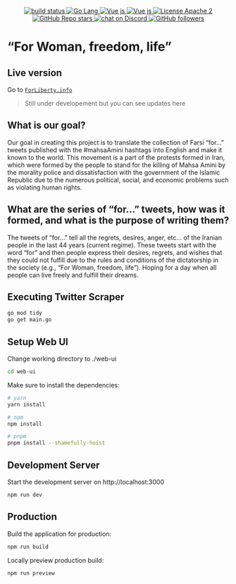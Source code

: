 <p align="center">     
    <a href="https://github.com/WeAreMahsaAmini/TwitterScraper/tree/main">
        <img src="https://img.shields.io/circleci/project/github/badges/shields/master?style=plastic" alt="build status">
    </a>
    <a href="https://github.com/WeAreMahsaAmini/TwitterScraper/tree/main">
        <img src="https://img.shields.io/badge/Go-00ADD8?style=plastic&logo=go&logoColor=white" alt="Go Lang">
    </a href="https://go.dev">
    <a href="https://vuejs.org">
        <img src="https://img.shields.io/badge/Vue.js-1a1a1a?style=plastic&logo=Vue.js&logoColor=4FC08D" alt="Vue js">
    </a>
    <a href="https://v3.nuxtjs.org">
        <img src="https://img.shields.io/badge/Nuxt.js-black?style=plastic&logo=Nuxt.js&logoColor=00DC82" alt="Vue js">
    </a>
    <a href="https://github.com/WeAreMahsaAmini/TwitterScraper/blob/main/LICENSE">
        <img src="https://img.shields.io/github/license/WeAreMahsaAmini/TwitterScraper?style=plastic" alt="License Apache 2">
    </a>
    <br>
    <a href="/">
        <img alt="GitHub Repo stars" src="https://img.shields.io/github/stars/WeAreMahsaAmini/TwitterScraper?style=social">
    </a>
    <a href="https://discord.gg/JJsKx9de2a">
        <img src="https://img.shields.io/discord/1024073094366769283?logo=discord&&style=plastic" alt="chat on Discord">
    </a>
    <a href="https://github.com/WeAreMahsaAmini">
        <img alt="GitHub followers" src="https://img.shields.io/github/followers/WeAreMahsaAmini?color=black&style=social">
    </a>
</p>

# “For Woman, freedom, life”
## Live version
Go to  <a href="https://forliberty.info" target="_blank">`ForLiberty.info`</a>
> Still under developement but you can see updates here
## What is our goal?
Our goal in creating this project is to translate the collection of Farsi “for…” tweets published with the #mahsaAmini hashtags into English and make it known to the world.
This movement is a part of the protests formed in Iran, which were formed by the people to stand for the killing of Mahsa Amini by the morality police and dissatisfaction with the government of the Islamic Republic due to the numerous political, social, and economic problems such as violating human rights.

## What are the series of “for…” tweets, how was it formed, and what is the purpose of writing them?

The tweets of “for…” tell all the regrets, desires, anger, etc… of the Iranian people in the last 44 years (current regime).
These tweets start with the word “for” and then people express their desires, regrets, and wishes that they could not fulfill due to the rules and conditions of the dictatorship in the society (e.g., “For Woman, freedom, life”).
Hoping for a day when all people can live freely and fulfill their dreams.

## Executing Twitter Scraper
```bash
go mod tidy
go get main.go
```

## Setup Web UI

Change working directory to ./web-ui
```bash
cd web-ui
```

Make sure to install the dependencies:

```bash
# yarn
yarn install

# npm
npm install

# pnpm
pnpm install --shamefully-hoist
```

## Development Server

Start the development server on http://localhost:3000

```bash
npm run dev
```

## Production

Build the application for production:

```bash
npm run build
```

Locally preview production build:

```bash
npm run preview
```
